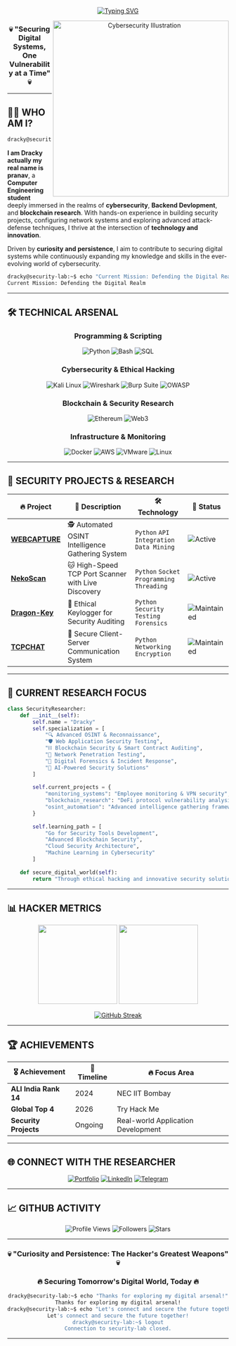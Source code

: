 <div align="center">

<!-- Animated typing header -->
[![Typing SVG](https://readme-typing-svg.herokuapp.com?font=Fira+Code&size=35&duration=3000&pause=1000&color=00F7FF&center=true&vCenter=true&width=1000&height=100&lines=Welcome+to+the+Digital+Frontier...;I+am+DRACKY;Cybersecurity+Researcher;Ethical+Hacker)](https://git.io/typing-svg)



<img src="https://raw.githubusercontent.com/MicaelliMedeiros/micaellimedeiros/master/image/computer-illustration.png" min-width="400px" max-width="400px" width="400px" align="right" alt="Cybersecurity Illustration">


### 💀 **"Securing Digital Systems, One Vulnerability at a Time"** 💀

</div>

---

## 🕵️‍♂️ **WHO AM I?**

```bash
dracky@security-lab:~$ cat about.txt
```

**I am Dracky actually my real name is pranav**, a **Computer Engineering student** deeply immersed in the realms of **cybersecurity**, **Backend Devlopment**, and **blockchain research**. With hands-on experience in building security projects, configuring network systems and exploring advanced attack-defense techniques, I thrive at the intersection of **technology and innovation**.

Driven by **curiosity and persistence**, I aim to contribute to securing digital systems while continuously expanding my knowledge and skills in the ever-evolving world of cybersecurity.

```bash
dracky@security-lab:~$ echo "Current Mission: Defending the Digital Realm"
Current Mission: Defending the Digital Realm
```

---

## 🛠️ **TECHNICAL ARSENAL**

<div align="center">

### **Programming & Scripting**
![Python](https://img.shields.io/badge/Python-3776AB?style=for-the-badge&logo=python&logoColor=white)
![Bash](https://img.shields.io/badge/Bash-4EAA25?style=for-the-badge&logo=gnu-bash&logoColor=white)
![SQL](https://img.shields.io/badge/SQL-336791?style=for-the-badge&logo=postgresql&logoColor=white)

### **Cybersecurity & Ethical Hacking**
![Kali Linux](https://img.shields.io/badge/Kali_Linux-557C94?style=for-the-badge&logo=kali-linux&logoColor=white)
![Wireshark](https://img.shields.io/badge/Wireshark-1679A7?style=for-the-badge&logo=wireshark&logoColor=white)
![Burp Suite](https://img.shields.io/badge/Burp_Suite-FF6633?style=for-the-badge&logo=burp-suite&logoColor=white)
![OWASP](https://img.shields.io/badge/OWASP-000000?style=for-the-badge&logo=owasp&logoColor=white)

### **Blockchain & Security Research**
![Ethereum](https://img.shields.io/badge/Ethereum-3C3C3D?style=for-the-badge&logo=ethereum&logoColor=white)
![Web3](https://img.shields.io/badge/Web3-F16822?style=for-the-badge&logo=web3.js&logoColor=white)

### **Infrastructure & Monitoring**
![Docker](https://img.shields.io/badge/Docker-2CA5E0?style=for-the-badge&logo=docker&logoColor=white)
![AWS](https://img.shields.io/badge/AWS-232F3E?style=for-the-badge&logo=amazon-aws&logoColor=white)
![VMware](https://img.shields.io/badge/VMware-607078?style=for-the-badge&logo=vmware&logoColor=white)
![Linux](https://img.shields.io/badge/Linux-FCC624?style=for-the-badge&logo=linux&logoColor=black)

</div>

---

## 🚀 **SECURITY PROJECTS & RESEARCH**

<div align="center">

| 🔥 **Project** | 📝 **Description** | 🛠️ **Technology** | 🔗 **Status** |
|---|---|---|---|
| **[WEBCAPTURE](https://github.com/drackyjr/WEBCAPTURE)** | 🕵️ Automated OSINT Intelligence Gathering System | `Python` `API Integration` `Data Mining` | ![Active](https://img.shields.io/badge/Status-Active-success) |
| **[NekoScan](https://github.com/drackyjr/NekoScan)** | 🐱 High-Speed TCP Port Scanner with Live Discovery | `Python` `Socket Programming` `Threading` | ![Active](https://img.shields.io/badge/Status-Active-success) |
| **[Dragon-Key](https://github.com/drackyjr/dragon-key)** | 🔑 Ethical Keylogger for Security Auditing | `Python` `Security Testing` `Forensics` | ![Maintained](https://img.shields.io/badge/Status-Maintained-blue) |
| **[TCPCHAT](https://github.com/drackyjr/TCPCHAT)** | 💬 Secure Client-Server Communication System | `Python` `Networking` `Encryption` | ![Maintained](https://img.shields.io/badge/Status-Maintained-blue) |

</div>

---

## 🎯 **CURRENT RESEARCH FOCUS**

```python
class SecurityResearcher:
    def __init__(self):
        self.name = "Dracky"
        self.specialization = [
            "🔍 Advanced OSINT & Reconnaissance",
            "🛡️ Web Application Security Testing", 
            "⛓️ Blockchain Security & Smart Contract Auditing",
            "📡 Network Penetration Testing",
            "🔐 Digital Forensics & Incident Response",
            "🤖 AI-Powered Security Solutions"
        ]
        
        self.current_projects = {
            "monitoring_systems": "Employee monitoring & VPN security",
            "blockchain_research": "DeFi protocol vulnerability analysis",
            "osint_automation": "Advanced intelligence gathering frameworks"
        }
        
        self.learning_path = [
            "Go for Security Tools Development",
            "Advanced Blockchain Security",
            "Cloud Security Architecture",
            "Machine Learning in Cybersecurity"
        ]
    
    def secure_digital_world(self):
        return "Through ethical hacking and innovative security solutions 🌐🔒"
```

---

## 📊 **HACKER METRICS**

<div align="center">

<img height="180em" src="https://github-readme-stats.vercel.app/api?username=drackyjr&show_icons=true&theme=radical&include_all_commits=true&count_private=true&hide_border=true"/>
<img height="180em" src="https://github-readme-stats.vercel.app/api/top-langs/?username=drackyjr&layout=compact&langs_count=8&theme=radical&hide_border=true"/>

</div>

<div align="center">

[![GitHub Streak](https://streak-stats.demolab.com/?user=drackyjr&theme=radical&hide_border=true)](https://git.io/streak-stats)

</div>

---

## 🏆 **ACHIEVEMENTS**

<div align="center">

| 🎖️ **Achievement** | 📅 **Timeline** | 🔥 **Focus Area** |
|---|---|---|
| **ALl India Rank 14** | 2024 | NEC IIT Bombay |
| **Global Top 4** | 2026 | Try Hack Me |
| **Security Projects** | Ongoing | Real-world Application Development |

</div>

---

## 🌐 **CONNECT WITH THE RESEARCHER**

<div align="center">

[![Portfolio](https://img.shields.io/badge/Portfolio-FF5722?style=for-the-badge&logo=google-chrome&logoColor=white)](https://dracky4u.netlify.app/)
[![LinkedIn](https://img.shields.io/badge/LinkedIn-0077B5?style=for-the-badge&logo=linkedin&logoColor=white)](https://linkedin.com/in/pranavbpawar)
[![Telegram](https://img.shields.io/badge/Telegram-2CA5E0?style=for-the-badge&logo=telegram&logoColor=white)](https://t.me/Dracky4u)

</div>

---

## 📈 **GITHUB ACTIVITY**

<div align="center">

![Profile Views](https://komarev.com/ghpvc/?username=drackyjr&color=red&style=for-the-badge&label=PROFILE+VIEWS)
![Followers](https://img.shields.io/github/followers/drackyjr?style=for-the-badge&color=red&label=FOLLOWERS)
![Stars](https://img.shields.io/github/stars/drackyjr?style=for-the-badge&color=red&label=TOTAL+STARS)

</div>

---

<div align="center">

### 💀 **"Curiosity and Persistence: The Hacker's Greatest Weapons"** 💀
### 🔥 **Securing Tomorrow's Digital World, Today** 🔥

```bash
dracky@security-lab:~$ echo "Thanks for exploring my digital arsenal!"
Thanks for exploring my digital arsenal!
dracky@security-lab:~$ echo "Let's connect and secure the future together!"
Let's connect and secure the future together!
dracky@security-lab:~$ logout
Connection to security-lab closed.
```


</div>

---


